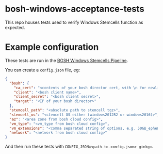 # bosh-windows-acceptance-tests

This repo houses tests used to verify Windows Stemcells function as expected.

# Example configuration


These tests are run in the [BOSH Windows Stemcells Pipeline](https://main.bosh-ci.cf-app.com/teams/main/pipelines/windows-stemcells).

You can create a `config.json` file, eg:

```json
{
  "bosh": {
    "ca_cert": "<contents of your bosh director cert, with \n for newlines>",
    "client": "<bosh client name>",
    "client_secret": "<bosh client secret>",
    "target": "<IP of your bosh director>"
  },
  "stemcell_path": "<absolute path to stemcell tgz>",
  "stemcell_os": "<stemcell OS either (windows2012R2 or windows2016)>",
  "az": "<area zone from bosh cloud config>",
  "vm_type": "<vm_type from bosh cloud config>",
  "vm_extensions": "<comma separated string of options, e.g. 50GB_ephemeral_disk>",
  "network": "<network from bosh cloud config>"
}
```

And then run these tests with `CONFIG_JSON=<path-to-config.json> ginkgo`.

